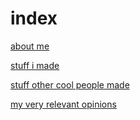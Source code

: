 # index

[about me](https://kappanneo.github.io/about)

[stuff i made](https://kappanneo.github.io/projects)

[stuff other cool people made](https://kappanneo.github.io/not-by-me)

[my very relevant opinions](https://https://kappanneo.github.io/blahg)
